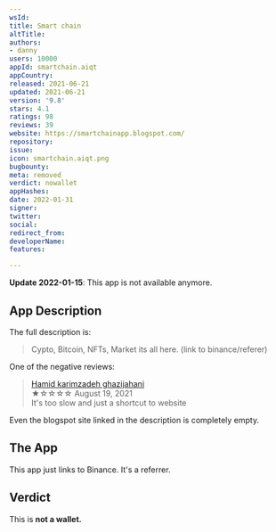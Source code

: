 ```yaml
---
wsId: 
title: Smart chain
altTitle: 
authors:
- danny
users: 10000
appId: smartchain.aiqt
appCountry: 
released: 2021-06-21
updated: 2021-06-21
version: '9.8'
stars: 4.1
ratings: 98
reviews: 39
website: https://smartchainapp.blogspot.com/
repository: 
issue: 
icon: smartchain.aiqt.png
bugbounty: 
meta: removed
verdict: nowallet
appHashes: 
date: 2022-01-31
signer: 
twitter: 
social: 
redirect_from: 
developerName: 
features: 

---
```


**Update 2022-01-15**: This app is not available anymore.

## App Description

The full description is:

> Cypto, Bitcoin, NFTs, Market its all here. (link to binance/referer)

One of the negative reviews:

> [Hamid karimzadeh ghazijahani](https://play.google.com/store/apps/details?id=smartchain.aiqt&reviewId=gp%3AAOqpTOGD1yMWrsKgYPCjsRa1c6UYafdDefQd8nqZWKc1UoncD8Rg30jpiHo0r0YhjRvxKP6srqYcYt9GxjPqKQ)<br>
  ★☆☆☆☆ August 19, 2021 <br>
      It's too slow and just a shortcut to website

Even the blogspot site linked in the description is completely empty.

## The App

This app just links to Binance. It's a referrer.

## Verdict

This is **not a wallet.**
